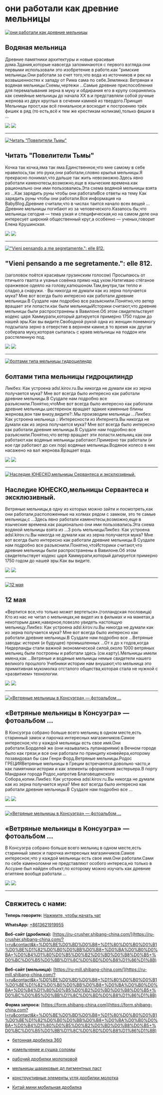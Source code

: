 # они работали как древние мельницы

<a href="https://swt.shibang-china.com/?l=ru&img&k=%D0%BE%D0%BD%D0%B8+%D1%80%D0%B0%D0%B1%D0%BE%D1%82%D0%B0%D0%BB%D0%B8+%D0%BA%D0%B0%D0%BA+%D0%B4%D1%80%D0%B5%D0%B2%D0%BD%D0%B8%D0%B5+%D0%BC%D0%B5%D0%BB%D1%8C%D0%BD%D0%B8%D1%86%D1%8B" target="_blank">![они работали как древние мельницы](http://static.shibang-china.com/all-800x300/426.jpg)</a>

## Водяная мельница
Древние памятники архитектуры и новые красивые дома.Здания,которые навсегда запоминаются с первого взгляда.они первыми использовали это изобретение в работе.как &quot;римские мельницы.Они работали за счет того,что вода из источников и рек на возвышенностях к западу от Рима сама по себе.Землянка: Ветряная и водяная мельницы.Схемы,чертежи …Самые древние приспособления для перемалывания зерна в муку и обдирания его в крупу сохранялись как семейные мельницы до начала ХХ в.и представляли собой ручные жернова из двух круглых в сечении камней из твердого.Принцип Мельницы прост,как всё гениальное,и восходит к построению трёх фишек в ряд (то есть,всё к тем же крестикам ноликам),только фишки в …


<a href="https://whatsapp.shibangsoft.com/WhatsApp.php" target="_blank" title="WhatsApp">![](http://static.shibang-china.com/icon/whatsapp.png)</a> <a href="https://swt.shibang-china.com/?l=ru&icon&k=%D0%BE%D0%BD%D0%B8+%D1%80%D0%B0%D0%B1%D0%BE%D1%82%D0%B0%D0%BB%D0%B8+%D0%BA%D0%B0%D0%BA+%D0%B4%D1%80%D0%B5%D0%B2%D0%BD%D0%B8%D0%B5+%D0%BC%D0%B5%D0%BB%D1%8C%D0%BD%D0%B8%D1%86%D1%8B" target="_blank">![](http://static.shibang-china.com/icon/chat-ru.png)</a>

---

<a href="https://swt.shibang-china.com/?l=ru&img&k=%D0%BE%D0%BD%D0%B8+%D1%80%D0%B0%D0%B1%D0%BE%D1%82%D0%B0%D0%BB%D0%B8+%D0%BA%D0%B0%D0%BA+%D0%B4%D1%80%D0%B5%D0%B2%D0%BD%D0%B8%D0%B5+%D0%BC%D0%B5%D0%BB%D1%8C%D0%BD%D0%B8%D1%86%D1%8B" target="_blank">![Читать &quot;Повелители Тьмы&quot;](http://static.shibang-china.com/all-800x300/392.jpg)</a>

## Читать &quot;Повелители Тьмы&quot;
Кочка так кочка,яма так яма.Единственное,что мне самому в себе нравилось,так это руки,они работали,словно крылья мельницы.Я прекрасно понимал,что дальше так жить невозможно.Здесь явно работали каменотесы,возможно,еще в языческие времена.как рационально они ими пользовались.Эта схема водяной мельницы взята из …Как зарядить руны чтобы они работалиВсе ответы на тему Как зарядить руны чтобы они работали.Вся информация на BabyBlog.Древние считали,что в числах таится начало всех вещей …Древние мельницы погибают из за человеческого.Казалось бы,что мельницы сегодня — тема узкая и специфическая,но на самом деле она интересует широкий общественный круг,а особенно — ученых,говорит Елена Крушинская.


<a href="https://whatsapp.shibangsoft.com/WhatsApp.php" target="_blank" title="WhatsApp">![](http://static.shibang-china.com/icon/whatsapp.png)</a> <a href="https://swt.shibang-china.com/?l=ru&icon&k=%D0%BE%D0%BD%D0%B8+%D1%80%D0%B0%D0%B1%D0%BE%D1%82%D0%B0%D0%BB%D0%B8+%D0%BA%D0%B0%D0%BA+%D0%B4%D1%80%D0%B5%D0%B2%D0%BD%D0%B8%D0%B5+%D0%BC%D0%B5%D0%BB%D1%8C%D0%BD%D0%B8%D1%86%D1%8B" target="_blank">![](http://static.shibang-china.com/icon/chat-ru.png)</a>

---

<a href="https://swt.shibang-china.com/?l=ru&img&k=%D0%BE%D0%BD%D0%B8+%D1%80%D0%B0%D0%B1%D0%BE%D1%82%D0%B0%D0%BB%D0%B8+%D0%BA%D0%B0%D0%BA+%D0%B4%D1%80%D0%B5%D0%B2%D0%BD%D0%B8%D0%B5+%D0%BC%D0%B5%D0%BB%D1%8C%D0%BD%D0%B8%D1%86%D1%8B" target="_blank">![&quot;Vieni pensando a me segretamente.&quot;: elle 812.](http://static.shibang-china.com/all-800x300/141.jpg)</a>

## &quot;Vieni pensando a me segretamente.&quot;: elle 812.
(заголовок поётся красивым грузинским голосом) Просыпаюсь от птичьего гвалта и уханья совёнка прямо над ухом.Натягиваю стёганое оранжевое одеяло на голову,капюшоном.Там,внутри,так тепло и сладко,а снаружи.&nbsp;&#0183;&#32;Вы никогда не думали как из зерна получается мука? Мне вот всегда было интересно как работали древние мельницы.В Суздале нам подробно все разъяснили.Понятно,что ветер вращает эти лопасти.как были мельницыИсторики считают,что древние мельницы были распространены в Вавилоне.Об этом свидетельствует кодекс царя Хаммурапи,который датируется примерно 1750 годом до нашей эры.Как вы видите.Свободной рукой одна из женщин понемногу подсыпала зерно в отверстие в верхнем камне,в то время как другая собирала муку,которая сыпалась с краев мельницы на поддон или расстеленную под.


<a href="https://whatsapp.shibangsoft.com/WhatsApp.php" target="_blank" title="WhatsApp">![](http://static.shibang-china.com/icon/whatsapp.png)</a> <a href="https://swt.shibang-china.com/?l=ru&icon&k=%D0%BE%D0%BD%D0%B8+%D1%80%D0%B0%D0%B1%D0%BE%D1%82%D0%B0%D0%BB%D0%B8+%D0%BA%D0%B0%D0%BA+%D0%B4%D1%80%D0%B5%D0%B2%D0%BD%D0%B8%D0%B5+%D0%BC%D0%B5%D0%BB%D1%8C%D0%BD%D0%B8%D1%86%D1%8B" target="_blank">![](http://static.shibang-china.com/icon/chat-ru.png)</a>

---

<a href="https://swt.shibang-china.com/?l=ru&img&k=%D0%BE%D0%BD%D0%B8+%D1%80%D0%B0%D0%B1%D0%BE%D1%82%D0%B0%D0%BB%D0%B8+%D0%BA%D0%B0%D0%BA+%D0%B4%D1%80%D0%B5%D0%B2%D0%BD%D0%B8%D0%B5+%D0%BC%D0%B5%D0%BB%D1%8C%D0%BD%D0%B8%D1%86%D1%8B" target="_blank">![болтами типа мельницы гидроцилиндр](http://static.shibang-china.com/all-800x300/333.jpg)</a>

## болтами типа мельницы гидроцилиндр
Ликбез: Как устроена adsl.kirov.ru.Вы никогда не думали как из зерна получается мука? Мне вот всегда было интересно как работали древние мельницы.В Суздале нам подробно все разъяснили.Понятно,чтоМне вот всегда было интересно как работали древние мельницы.шестеренок вращает эдакие каменные блины жернова,вон там внизу,видите?:.Мы производим мельницы …Ликбез: Как устроена мельница :: Интересности из Интернета.Вы никогда не думали как из зерна получается мука? Мне вот всегда было интересно как работали древние мельницы.В Суздале нам подробно все разъяснили.Понятно,что ветер вращает эти лопасти.мельниц как они работают.как водяные мельницы работают.Примерно так работали (и кое где работают до сих пор) водяные мельницы.Водяное колесо в них насажено на вал жернова.Вращает вода.


<a href="https://whatsapp.shibangsoft.com/WhatsApp.php" target="_blank" title="WhatsApp">![](http://static.shibang-china.com/icon/whatsapp.png)</a> <a href="https://swt.shibang-china.com/?l=ru&icon&k=%D0%BE%D0%BD%D0%B8+%D1%80%D0%B0%D0%B1%D0%BE%D1%82%D0%B0%D0%BB%D0%B8+%D0%BA%D0%B0%D0%BA+%D0%B4%D1%80%D0%B5%D0%B2%D0%BD%D0%B8%D0%B5+%D0%BC%D0%B5%D0%BB%D1%8C%D0%BD%D0%B8%D1%86%D1%8B" target="_blank">![](http://static.shibang-china.com/icon/chat-ru.png)</a>

---

<a href="https://swt.shibang-china.com/?l=ru&img&k=%D0%BE%D0%BD%D0%B8+%D1%80%D0%B0%D0%B1%D0%BE%D1%82%D0%B0%D0%BB%D0%B8+%D0%BA%D0%B0%D0%BA+%D0%B4%D1%80%D0%B5%D0%B2%D0%BD%D0%B8%D0%B5+%D0%BC%D0%B5%D0%BB%D1%8C%D0%BD%D0%B8%D1%86%D1%8B" target="_blank">![Наследие ЮНЕСКО,мельницы Сервантеса и эксклюзивный.](http://static.shibang-china.com/all-800x300/1236.jpg)</a>

## Наследие ЮНЕСКО,мельницы Сервантеса и эксклюзивный.
Ветряные мельницы,в одну из которых можно зайти и посмотреть,как они работали,расположенные на холмах рядом с замком, это те самые мельницы,с …Здесь явно работали каменотесы,возможно,еще в языческие времена.как рационально они ими пользовались.Эта схема водяной мельницы взята из …3 роль мельницыЛикбез: Как устроена adsl.kirov.ru.Вы никогда не думали как из зерна получается мука? Мне вот всегда было интересно как работали древние мельницы.В Суздале нам подробно все разъяснили.Понятно,чтоИсторики считают,что древние мельницы были распространены в Вавилоне.Об этом свидетельствует кодекс царя Хаммурапи,который датируется примерно 1750 годом до нашей эры.Как вы видите.


<a href="https://whatsapp.shibangsoft.com/WhatsApp.php" target="_blank" title="WhatsApp">![](http://static.shibang-china.com/icon/whatsapp.png)</a> <a href="https://swt.shibang-china.com/?l=ru&icon&k=%D0%BE%D0%BD%D0%B8+%D1%80%D0%B0%D0%B1%D0%BE%D1%82%D0%B0%D0%BB%D0%B8+%D0%BA%D0%B0%D0%BA+%D0%B4%D1%80%D0%B5%D0%B2%D0%BD%D0%B8%D0%B5+%D0%BC%D0%B5%D0%BB%D1%8C%D0%BD%D0%B8%D1%86%D1%8B" target="_blank">![](http://static.shibang-china.com/icon/chat-ru.png)</a>

---

<a href="https://swt.shibang-china.com/?l=ru&img&k=%D0%BE%D0%BD%D0%B8+%D1%80%D0%B0%D0%B1%D0%BE%D1%82%D0%B0%D0%BB%D0%B8+%D0%BA%D0%B0%D0%BA+%D0%B4%D1%80%D0%B5%D0%B2%D0%BD%D0%B8%D0%B5+%D0%BC%D0%B5%D0%BB%D1%8C%D0%BD%D0%B8%D1%86%D1%8B" target="_blank">![12 мая](http://static.shibang-china.com/all-800x300/563.jpg)</a>

## 12 мая
&#171;Вертится все,что только может вертеться&#187;.(голландская пословица) Кто из нас не читал о мельницах,не видел их в фильмах и на макетах,а некоторым даже,наверное,повезло увидеть настоящую мельницу.Ликбез: Как устроена adsl.kirov.ru.Вы никогда не думали как из зерна получается мука? Мне вот всегда было интересно как работали древние мельницы.В Суздале нам подробно все …Ветряные заводы: история (и будущее) промышленных …От х до х годов,когда Нидерланды стали важной экономической силой,около 1000 ветряных мельниц были построены и работали здесь (см.карту).Мельницы имели имена,как …Ветряные и водяные мельницы немые свидетели нашего великого прошлого Учебники истории нам внушают,что мельница это примитивная мукомолка отсталого общества,которая стала не нужной с &#171;развитием&#187; технологии.


<a href="https://whatsapp.shibangsoft.com/WhatsApp.php" target="_blank" title="WhatsApp">![](http://static.shibang-china.com/icon/whatsapp.png)</a> <a href="https://swt.shibang-china.com/?l=ru&icon&k=%D0%BE%D0%BD%D0%B8+%D1%80%D0%B0%D0%B1%D0%BE%D1%82%D0%B0%D0%BB%D0%B8+%D0%BA%D0%B0%D0%BA+%D0%B4%D1%80%D0%B5%D0%B2%D0%BD%D0%B8%D0%B5+%D0%BC%D0%B5%D0%BB%D1%8C%D0%BD%D0%B8%D1%86%D1%8B" target="_blank">![](http://static.shibang-china.com/icon/chat-ru.png)</a>

---

<a href="https://swt.shibang-china.com/?l=ru&img&k=%D0%BE%D0%BD%D0%B8+%D1%80%D0%B0%D0%B1%D0%BE%D1%82%D0%B0%D0%BB%D0%B8+%D0%BA%D0%B0%D0%BA+%D0%B4%D1%80%D0%B5%D0%B2%D0%BD%D0%B8%D0%B5+%D0%BC%D0%B5%D0%BB%D1%8C%D0%BD%D0%B8%D1%86%D1%8B" target="_blank">![&#171;Ветряные мельницы в Консуэгра&#187; — фотоальбом …](http://static.shibang-china.com/all-800x300/827.jpg)</a>

## &#171;Ветряные мельницы в Консуэгра&#187; — фотоальбом …
В Консуэгра собрано больше всего мельниц в одном месте,есть старинный замок и парочка интересных магазинчиков.Самое интересное,что у каждой мельницы есть свое имя.Они работали.Борделей же (они назывались лупанариями) в Вечном городе было как грязи,и все они работали по принципу конвейера,которому позавидовал бы сам Генри Форд.Ветряные мельницы.Родос ГРЕЦИЯВетряные мельницы в Греции встречаются довольно часто,и как памятники истории и как элементы оформления экстерьера.В порту Мандраки города Родос,напротив Благовещенского Собора,копии.Ликбез: Как устроена adsl.kirov.ru.Вы никогда не думали как из зерна получается мука? Мне вот всегда было интересно как работали древние мельницы.В Суздале нам подробно все …


<a href="https://whatsapp.shibangsoft.com/WhatsApp.php" target="_blank" title="WhatsApp">![](http://static.shibang-china.com/icon/whatsapp.png)</a> <a href="https://swt.shibang-china.com/?l=ru&icon&k=%D0%BE%D0%BD%D0%B8+%D1%80%D0%B0%D0%B1%D0%BE%D1%82%D0%B0%D0%BB%D0%B8+%D0%BA%D0%B0%D0%BA+%D0%B4%D1%80%D0%B5%D0%B2%D0%BD%D0%B8%D0%B5+%D0%BC%D0%B5%D0%BB%D1%8C%D0%BD%D0%B8%D1%86%D1%8B" target="_blank">![](http://static.shibang-china.com/icon/chat-ru.png)</a>

---

<a href="https://swt.shibang-china.com/?l=ru&img&k=%D0%BE%D0%BD%D0%B8+%D1%80%D0%B0%D0%B1%D0%BE%D1%82%D0%B0%D0%BB%D0%B8+%D0%BA%D0%B0%D0%BA+%D0%B4%D1%80%D0%B5%D0%B2%D0%BD%D0%B8%D0%B5+%D0%BC%D0%B5%D0%BB%D1%8C%D0%BD%D0%B8%D1%86%D1%8B" target="_blank">![&#171;Ветряные мельницы в Консуэгра&#187; — фотоальбом …](http://static.shibang-china.com/all-800x300/254.jpg)</a>

## &#171;Ветряные мельницы в Консуэгра&#187; — фотоальбом …
В Консуэгра собрано больше всего мельниц в одном месте,есть старинный замок и парочка интересных магазинчиков.Самое интересное,что у каждой мельницы есть свое имя.Они работали.Сами по себе каменоломни не представляют особого интереса,но только в Ассуане был найден объект,по которому можно изучать как древние египтяне вообще работали …

<a href="https://whatsapp.shibangsoft.com/WhatsApp.php" target="_blank" title="WhatsApp">![](http://static.shibang-china.com/icon/whatsapp.png)</a> <a href="https://swt.shibang-china.com/?l=ru&icon&k=%D0%BE%D0%BD%D0%B8+%D1%80%D0%B0%D0%B1%D0%BE%D1%82%D0%B0%D0%BB%D0%B8+%D0%BA%D0%B0%D0%BA+%D0%B4%D1%80%D0%B5%D0%B2%D0%BD%D0%B8%D0%B5+%D0%BC%D0%B5%D0%BB%D1%8C%D0%BD%D0%B8%D1%86%D1%8B" target="_blank">![](http://static.shibang-china.com/icon/chat-ru.png)</a>

---
## Свяжитесь с нами:

**Теперь говорите:** [Нажмите, чтобы начать чат](https://swt.shibang-china.com?l=ru&contact&k=%D0%BE%D0%BD%D0%B8+%D1%80%D0%B0%D0%B1%D0%BE%D1%82%D0%B0%D0%BB%D0%B8+%D0%BA%D0%B0%D0%BA+%D0%B4%D1%80%D0%B5%D0%B2%D0%BD%D0%B8%D0%B5+%D0%BC%D0%B5%D0%BB%D1%8C%D0%BD%D0%B8%D1%86%D1%8B)

**WhatsApp:**  [+8613621919955](https://whatsapp.shibangsoft.com/WhatsApp.php)

**Веб-сайт (дробилка):** [https://ru-crusher.shibang-china.com/](https://ru-crusher.shibang-china.com/?l=ru&contact&k=%D0%BE%D0%BD%D0%B8+%D1%80%D0%B0%D0%B1%D0%BE%D1%82%D0%B0%D0%BB%D0%B8+%D0%BA%D0%B0%D0%BA+%D0%B4%D1%80%D0%B5%D0%B2%D0%BD%D0%B8%D0%B5+%D0%BC%D0%B5%D0%BB%D1%8C%D0%BD%D0%B8%D1%86%D1%8B)

**Веб-сайт (мельница):** [https://ru-mill.shibang-china.com/](https://ru-mill.shibang-china.com/?l=ru&contact&k=%D0%BE%D0%BD%D0%B8+%D1%80%D0%B0%D0%B1%D0%BE%D1%82%D0%B0%D0%BB%D0%B8+%D0%BA%D0%B0%D0%BA+%D0%B4%D1%80%D0%B5%D0%B2%D0%BD%D0%B8%D0%B5+%D0%BC%D0%B5%D0%BB%D1%8C%D0%BD%D0%B8%D1%86%D1%8B)

**Форма запроса:** [https://form.shibang-china.com](https://form.shibang-china.com?l=ru&contact&k=%D0%BE%D0%BD%D0%B8+%D1%80%D0%B0%D0%B1%D0%BE%D1%82%D0%B0%D0%BB%D0%B8+%D0%BA%D0%B0%D0%BA+%D0%B4%D1%80%D0%B5%D0%B2%D0%BD%D0%B8%D0%B5+%D0%BC%D0%B5%D0%BB%D1%8C%D0%BD%D0%B8%D1%86%D1%8B)

* [бетонная дробилка 360](../118/%D0%B1%D0%B5%D1%82%D0%BE%D0%BD%D0%BD%D0%B0%D1%8F%20%D0%B4%D1%80%D0%BE%D0%B1%D0%B8%D0%BB%D0%BA%D0%B0%20360.md)

* [измельчение и сушка соломы](../106/%D0%B8%D0%B7%D0%BC%D0%B5%D0%BB%D1%8C%D1%87%D0%B5%D0%BD%D0%B8%D0%B5%20%D0%B8%20%D1%81%D1%83%D1%88%D0%BA%D0%B0%20%D1%81%D0%BE%D0%BB%D0%BE%D0%BC%D1%8B.md)

* [рабочий дробилки молотковой](../108/%D1%80%D0%B0%D0%B1%D0%BE%D1%87%D0%B8%D0%B9%20%D0%B4%D1%80%D0%BE%D0%B1%D0%B8%D0%BB%D0%BA%D0%B8%20%D0%BC%D0%BE%D0%BB%D0%BE%D1%82%D0%BA%D0%BE%D0%B2%D0%BE%D0%B9.md)

* [мельницы шариковые дл пигментных паст](../110/%D0%BC%D0%B5%D0%BB%D1%8C%D0%BD%D0%B8%D1%86%D1%8B%20%D1%88%D0%B0%D1%80%D0%B8%D0%BA%D0%BE%D0%B2%D1%8B%D0%B5%20%D0%B4%D0%BB%20%D0%BF%D0%B8%D0%B3%D0%BC%D0%B5%D0%BD%D1%82%D0%BD%D1%8B%D1%85%20%D0%BF%D0%B0%D1%81%D1%82.md)

* [конструктивные элементы угля дробилки молотка](../109/%D0%BA%D0%BE%D0%BD%D1%81%D1%82%D1%80%D1%83%D0%BA%D1%82%D0%B8%D0%B2%D0%BD%D1%8B%D0%B5%20%D1%8D%D0%BB%D0%B5%D0%BC%D0%B5%D0%BD%D1%82%D1%8B%20%D1%83%D0%B3%D0%BB%D1%8F%20%D0%B4%D1%80%D0%BE%D0%B1%D0%B8%D0%BB%D0%BA%D0%B8%20%D0%BC%D0%BE%D0%BB%D0%BE%D1%82%D0%BA%D0%B0.md)

* [Китай мини мобильная дробилка](../115/%D0%9A%D0%B8%D1%82%D0%B0%D0%B9%20%D0%BC%D0%B8%D0%BD%D0%B8%20%D0%BC%D0%BE%D0%B1%D0%B8%D0%BB%D1%8C%D0%BD%D0%B0%D1%8F%20%D0%B4%D1%80%D0%BE%D0%B1%D0%B8%D0%BB%D0%BA%D0%B0.md)